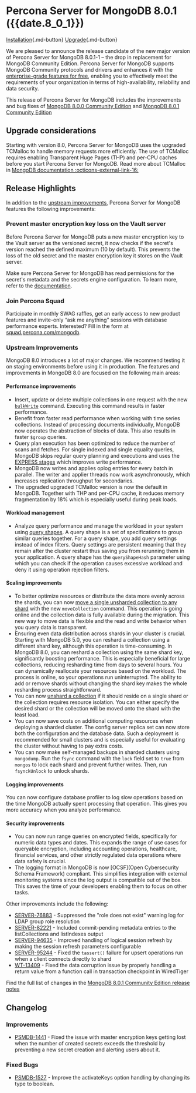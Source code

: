 # Percona Server for MongoDB 8.0.1 ({{date.8_0_1}}) 

[Installation](../install/index.md){.md-button}
[Upgrade](../install/upgrade-from-70.md){.md-button}

We are pleased to announce the release candidate of the new major version of Percona Server for MongoDB 8.0.1-1 – the drop in replacement for MongoDB Community Edition. Percona Server for MongoDB supports MongoDB Community protocols and drivers and enhances it with the [enterprise-grade features for free](../comparison.md), enabling you to effectively meet the requirements of your organization in terms of high-availability, reliability and data security. 

This release of Percona Server for MongoDB includes the improvements and bug fixes of [MongoDB 8.0.0 Community Edition](https://www.mongodb.com/docs/manual/release-notes/8.0/#8.0.0---oct-2--2024) and [MongoDB 8.0.1 Community Edition](https://www.mongodb.com/docs/manual/release-notes/8.0/#8.0.1---upcoming)

## Upgrade considerations

Starting with version 8.0, Percona Server for MongoDB uses the upgraded TCMalloc to handle memory requests more efficiently. The use of TCMalloc requires enabling Transparent Huge Pages (THP) and per-CPU caches before you start Percona Server for MongoDB. Read more about TCMalloc in [MongoDB documentation :octicons-external-link-16:](https://www.mongodb.com/docs/manual/administration/tcmalloc-performance/)


## Release Highlights

In addition to the [upstream improvements](#upstream-improvements), Percona Server for MongoDB features the following improvements:

### Prevent master encryption key loss on the Vault server

Before Percona Server for MongoDB puts a new master encryption key to the Vault server as the versioned secret, it now checks if the secret's version reached the defined maximum (10 by default). This prevents the loss of the old secret and the master encryption key it stores on the Vault server. 

Make sure Percona Server for MongoDB has read permissions for the secret's metadata and the secrets engine configuration. To learn more, refer to the [documentation](../vault.md#master-key-loss-prevention).

### Join Percona Squad

Participate in monthly SWAG raffles, get an early access to new product features and invite-only “ask me anything” sessions with database performance experts. Interested? Fill in the form at [squad.percona.com/mongodb](squad.percona.com/mongodb).

### Upstream Improvements

MongoDB 8.0 introduces a lot of major changes. We recommend testing it on staging environments before using it in production. The features and improvements in MongoDB 8.0 are focused on the following main areas: 

#### Performance improvements

* Insert, update or delete multiple collections in one request with the new [`bulkWrite`](https://www.mongodb.com/docs/manual/reference/command/bulkWrite/#mongodb-dbcommand-dbcmd.bulkWrite) command. Executing this command results in faster performance.
* Benefit from faster read performance when working with time series collections. Instead of processing documents individually, MongoDB now operates the abstraction of blocks of data. This also results in faster `$group` queries.
* Query plan execution has been optimized to reduce the number of scans and fetches. For single indexed and single equality queries, MongoDB skips regular query planning and executions and uses the [EXPRESS stages](https://www.mongodb.com/docs/manual/reference/explain-results/#std-label-explain-results) which improves write performance.
* MongoDB now writes and applies oplog entries for every batch in parallel. The writer and applier threads now work asynchronously, which increases replication throughput for secondaries. 
* The upgraded upgraded TCMalloc version is now the default in MongoDB. Together with THP and per-CPU cache, it reduces memory fragmentation by 18% which is especially useful during peak loads.

#### Workload management

* Analyze query performance and manage the workload in your system using [query shapes](https://www.mongodb.com/docs/manual/core/query-shapes/#std-label-query-shapes). A query shape is a set of specifications to group similar queries together. For a query shape, you add query settings instead of index filters. Query settings are persistent meaning that they remain after the cluster restart thus saving you from rerunning them in your application. A query shape has the `queryShapeHash` parameter using which you can check if the operation causes excessive workload and deny it using operation rejection filters.

#### Scaling improvements

* To better optimize resources or distribute the data more evenly across the shards, you can now [move a single unsharded collection to any shard](https://www.mongodb.com/docs/manual/core/moveable-collections/#std-label-moveable-collections) with the new `moveCollection` command. This operation is going online and the collection data is fully available during the migration. This new way to move data is flexible and the read and write behavior when you query data is transparent.
* Ensuring even data distribution across shards in your cluster is crucial. Starting with MongoDB 5.0, you can reshard a collection using a different shard key, although this operation is time-consuming. In MongoDB 8.0, you can reshard a collection using the same shard key, significantly boosting performance. This is especially beneficial for large collections, reducing resharding time from days to several hours. You can dynamically reallocate your resources based on the workload. The process is online, so your operations run uninterrupted. The ability to add or remove shards without changing the shard key makes the whole resharding process straightforward. 
* You can now [unshard a collection](https://www.mongodb.com/docs/manual/tutorial/unshard-collection/#std-label-unshard-collection-task) if it should reside on a single shard or the collection requires resource isolation. You can either specify the desired shard or the collection will be moved onto the shard with the least load. 
* You can now save costs on additional computing resources when deploying a sharded cluster. The config server replica set can now store both the configuration and the database data. Such a deployment is recommended for small clusters and is especially useful for evaluating the cluster without having to pay extra costs.
* You can now make self-managed backups in sharded clusters using `mongodump`. Run the `fsync` command with the `lock` field set to `true` from `mongos` to lock each shard and prevent further writes. Then, run `fsynckUnlock` to unlock shards.

#### Logging improvements

You can now configure database profiler to log slow operations based on the time MongoDB actually spent processing that operation. This gives you more accuracy when you analyze performance. 

#### Security improvements

* You can now run range queries on encrypted fields, specifically for numeric data types and dates. This expands the range of use cases for queryable encryption, including accounting operations, healthcare, financial services, and other strictly regulated data operations where data safety is crucial.
* The logging format in MongoDB is now [OCSF](Open Cybersecurity Schema Framework) compliant. This simplifies integration with external monitoring systems since the log output is compatible out of the box. This saves the time of your developers enabling them to focus on other tasks.

Other improvements include the following:

* [SERVER-76883](https://jira.mongodb.org/browse/SERVER-76883) - Suppressed the "role does not exist" warning log for LDAP group role resolution
* [SERVER-82221](https://jira.mongodb.org/browse/SERVER-82221) - Included commit-pending metadata entries to the listCollections and listIndexes output
* [SERVER-94635](https://jira.mongodb.org/browse/SERVER-94635) - Improved handling of logical session refresh by making the session refresh parameters configurable
* [SERVER-95244](https://jira.mongodb.org/browse/SERVER-95244) - Fixed the `tassert()` failure for upsert operations run when a client connects directly to shard
* [WT-13409](https://jira.mongodb.org/browse/WT-13409) - Fixed the data corruption issue by properly handling a return value from a function call in transaction checkpoint in WiredTiger

Find the full list of changes in the [MongoDB 8.0.1 Community Edition release notes](https://www.mongodb.com/docs/manual/release-notes/8.0/#8.0.1---)

## Changelog

### Improvements

* [PSMDB-1441](https://perconadev.atlassian.net/browse/PSMDB-1441) - Fixed the issue with master encryption keys getting lost when the number of created secrets exceeds the threshold by preventing a new secret creation and alerting users about it.

### Fixed Bugs

* [PSMDB-1527](https://perconadev.atlassian.net/browse/PSMDB-1527) - Improve the activateKeys option handling by changing its type to boolean.



